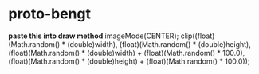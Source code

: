 # proto-bengt







**paste this into draw method**
imageMode(CENTER);
  clip((float)(Math.random() * (double)width), (float)(Math.random() * (double)height), (float)(Math.random() * (double)width) + (float)(Math.random() * 100.0), (float)(Math.random() * (double)height) + (float)(Math.random() * 100.0));
